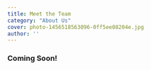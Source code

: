 ```yaml
---
title: Meet the Team
category: "About Us"
cover: photo-1456518563096-0ff5ee08204e.jpg
author: ''
---
```


### Coming Soon!
